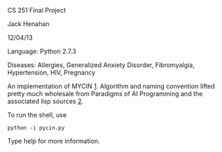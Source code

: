 CS 251 Final Project

Jack Henahan

12/04/13

Language: Python 2.7.3

Diseases: Allergies, Generalized Anxiety Disorder,
            Fibromyalgia, Hypertension, HIV, Pregnancy

An implementation of MYCIN [1]. Algorithm and naming convention lifted
pretty much wholesale from Paradigms of AI Programming and the
associated lisp sources [2].

To run the shell, use

    python -i pycin.py

Type help for more information.


[1]: http://en.wikipedia.org/wiki/Mycin
[2]: http://norvig.com/paip/mycin.lisp
